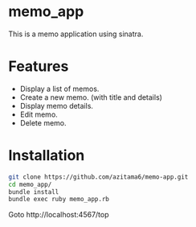 # memo_app
This is a memo application using sinatra.
# Features
+ Display a list of memos.
+ Create a new memo. (with title and details)
+ Display memo details.
+ Edit memo.
+ Delete memo.
# Installation
```bash
git clone https://github.com/azitama6/memo-app.git
cd memo_app/
bundle install
bundle exec ruby memo_app.rb
```

Goto http://localhost:4567/top